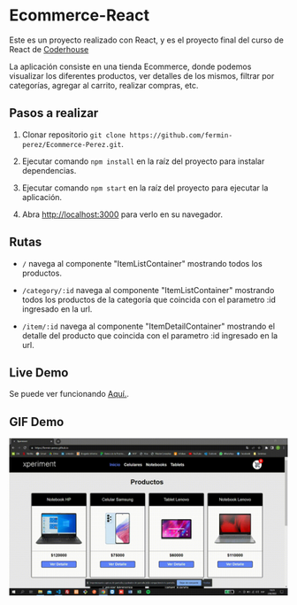 # Ecommerce-React

Este es un proyecto realizado con React, y es el proyecto final del curso de React de [Coderhouse](https://coderhouse.com)

La aplicación consiste en una tienda Ecommerce, donde podemos visualizar los diferentes productos, ver detalles de los mismos, filtrar por categorías, agregar al carrito, realizar compras, etc.

## Pasos a realizar

1. Clonar repositorio `git clone https://github.com/fermin-perez/Ecommerce-Perez.git`.

2. Ejecutar comando `npm install` en la raíz del proyecto para instalar dependencias.

3. Ejecutar comando `npm start` en la raíz del proyecto para ejecutar la aplicación.

4. Abra [http://localhost:3000](http://localhost:3000) para verlo en su navegador.

## Rutas

- `/` navega al componente "ItemListContainer" mostrando todos los productos.

- `/category/:id` navega al componente "ItemListContainer" mostrando todos los productos de la categoría que coincida con el parametro :id ingresado en la url.

- `/item/:id` navega al componente "ItemDetailContainer" mostrando el detalle del producto que coincida con el parametro :id ingresado en la url.

## Live Demo

Se puede ver funcionando [Aquí.](https://fermin-perez.github.io/Ecommerce-Perez/).

## GIF Demo

![alt text](https://github.com/fermin-perez/Ecommerce-Perez/blob/main/xperiment.gif)
